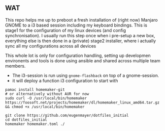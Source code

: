 ## WAT

This repo helps me up to preboot a fresh installation of (right now) Manjaro GNOME to a 
i3 based session including my keyboard bindings. This is stage1 for the configuration of my linux devices (and config synchronisation).
I usually run this step once when i pre-setup a new box, everything else is then done in a (private) stage2 installer, where i actually sync all my configurations across all devices

This whole lot is only for configuration handling, setting up developmen environents and tools is done using ansible and shared across multiple team members.

- The i3-session is run using `gnome-flashback` on top of a gnome-session. 
- it will deploy a function i3 configuration to start with

```
pamac install homemaker-git
# or alternatively without AUR for now
sudo curl -O /usr/local/bin/homemaker https://foosoft.net/projects/homemaker/dl/homemaker_linux_amd64.tar.gz && chmod +x /usr/local/bin/homemaker

git clone https://github.com/eugenmayer/dotfiles_initial
cd dotfiles_initial
homemaker homemaker.toml ./ 
```

